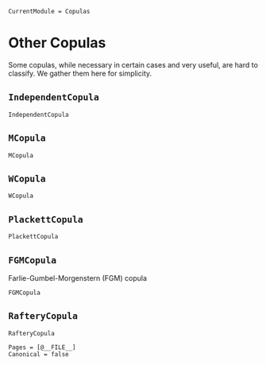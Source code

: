 ```@meta
CurrentModule = Copulas
```

# Other Copulas

Some copulas, while necessary in certain cases and very useful, are hard to classify. We gather them here for simplicity. 

## `IndependentCopula`
```@docs
IndependentCopula
```

## `MCopula`
```@docs
MCopula
```

## `WCopula`
```@docs
WCopula
```

## `PlackettCopula`

```@docs
PlackettCopula
```

## `FGMCopula`

Farlie-Gumbel-Morgenstern (FGM) copula

```@docs
FGMCopula
```

## `RafteryCopula`

```@docs
RafteryCopula
```

```@bibliography
Pages = [@__FILE__]
Canonical = false
```
